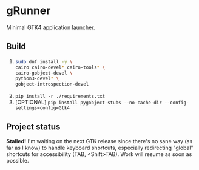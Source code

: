 # gRunner
Minimal GTK4 application launcher.

## Build
1. ```bash
   sudo dnf install -y \
   cairo cairo-devel* cairo-tools* \
   cairo-gobject-devel \
   python3-devel* \
   gobject-introspection-devel 
   ```
2. `pip install -r ./requirements.txt`
3. [OPTIONAL] `pip install pygobject-stubs --no-cache-dir --config-settings=config=Gtk4`

## Project status
**Stalled!** I'm waiting on the next GTK release since there's no sane way (as far as I know) to handle keyboard shortcuts, especially redirecting "global" shortcuts for accessibility (TAB, \<Shift\>TAB). Work will resume as soon as possible.

